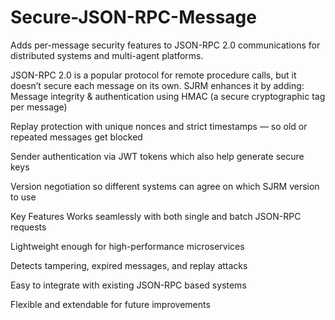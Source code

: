 # Secure-JSON-RPC-Message
Adds per-message security features to JSON-RPC 2.0 communications for distributed systems and multi-agent platforms.

JSON-RPC 2.0 is a popular protocol for remote procedure calls, but it doesn’t secure each message on its own.
SJRM enhances it by adding:
  Message integrity & authentication using HMAC (a secure cryptographic tag per message)
  
  Replay protection with unique nonces and strict timestamps — so old or repeated messages get blocked
  
  Sender authentication via JWT tokens which also help generate secure keys
  
  Version negotiation so different systems can agree on which SJRM version to use

Key Features
  Works seamlessly with both single and batch JSON-RPC requests
  
  Lightweight enough for high-performance microservices
  
  Detects tampering, expired messages, and replay attacks
  
  Easy to integrate with existing JSON-RPC based systems
  
  Flexible and extendable for future improvements
